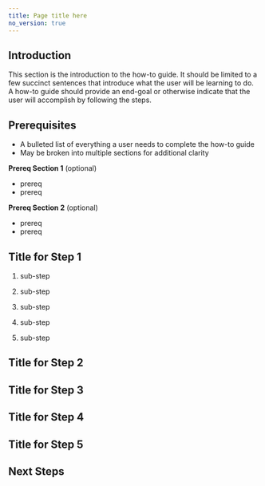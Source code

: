 ```yaml
---
title: Page title here
no_version: true
---
```


## Introduction

This section is the introduction to the how-to guide. It should be limited to a few
succinct sentences that introduce what the user will be learning to do. A
how-to guide should provide an end-goal or otherwise indicate that the user will
accomplish by following the steps.

## Prerequisites

- A bulleted list of everything a user needs to complete the how-to guide
- May be broken into multiple sections for additional clarity

**Prereq Section 1** (optional)

- prereq
- prereq

**Prereq Section 2** (optional)

- prereq
- prereq


## Title for Step 1

 1. sub-step

 2. sub-step

 3. sub-step

 4. sub-step

 5. sub-step


## Title for Step 2


## Title for Step 3


## Title for Step 4


## Title for Step 5


## Next Steps

<!-- Keep newline at end of file -->
